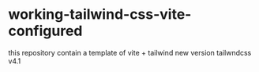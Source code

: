# working-tailwind-css-vite-configured
this repository contain a template of vite + tailwind new version tailwndcss v4.1
